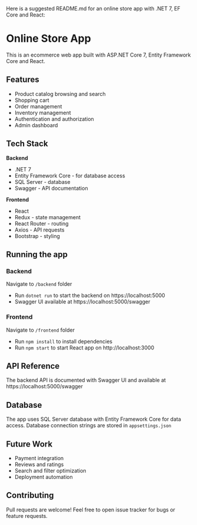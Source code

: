 Here is a suggested README.md for an online store app with .NET 7, EF Core and React:

# Online Store App

This is an ecommerce web app built with ASP.NET Core 7, Entity Framework Core and React. 

## Features

- Product catalog browsing and search
- Shopping cart
- Order management 
- Inventory management
- Authentication and authorization
- Admin dashboard

## Tech Stack

**Backend**

- .NET 7
- Entity Framework Core - for database access
- SQL Server - database
- Swagger - API documentation

**Frontend**

- React 
- Redux - state management
- React Router - routing 
- Axios - API requests
- Bootstrap - styling

## Running the app

### Backend

Navigate to `/backend` folder

- Run `dotnet run` to start the backend on https://localhost:5000
- Swagger UI available at https://localhost:5000/swagger 

### Frontend

Navigate to `/frontend` folder

- Run `npm install` to install dependencies
- Run `npm start` to start React app on http://localhost:3000

## API Reference

The backend API is documented with Swagger UI and available at https://localhost:5000/swagger

## Database

The app uses SQL Server database with Entity Framework Core for data access. Database connection strings are stored in `appsettings.json` 

## Future Work

- Payment integration
- Reviews and ratings
- Search and filter optimization
- Deployment automation

## Contributing

Pull requests are welcome! Feel free to open issue tracker for bugs or feature requests.